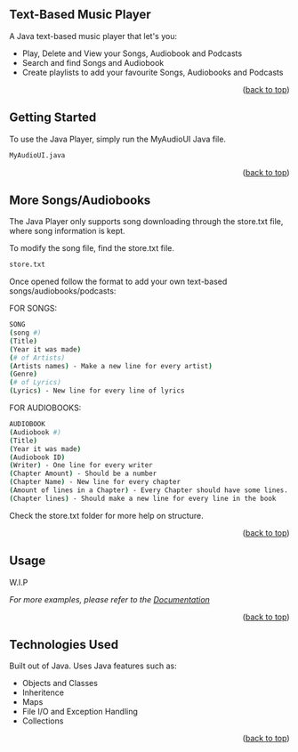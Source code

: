 <a name="readme-top"></a>

<!-- ABOUT THE PROJECT -->
## Text-Based Music Player
A Java text-based music player that let's you:
* Play, Delete and View your Songs, Audiobook and Podcasts
* Search and find Songs and Audiobook
* Create playlists to add your favourite Songs, Audiobooks and Podcasts

<p align="right">(<a href="#readme-top">back to top</a>)</p>


<!-- GETTING STARTED -->
## Getting Started

To use the Java Player, simply run the MyAudioUI Java file.
```sh
MyAudioUI.java
```

<p align="right">(<a href="#readme-top">back to top</a>)</p>

## More Songs/Audiobooks
The Java Player only supports song downloading through the store.txt file, where song information is kept. 

To modify the song file, find the store.txt file.
```sh
store.txt
```

Once opened follow the format to add your own text-based songs/audiobooks/podcasts:

FOR SONGS:
```sh
SONG
(song #)
(Title)
(Year it was made)
(# of Artists)
(Artists names) - Make a new line for every artist)
(Genre)
(# of Lyrics)
(Lyrics) - New line for every line of lyrics
```

FOR AUDIOBOOKS:
```sh
AUDIOBOOK
(Audiobook #)
(Title)
(Year it was made)
(Audiobook ID)
(Writer) - One line for every writer
(Chapter Amount) - Should be a number
(Chapter Name) - New line for every chapter
(Amount of lines in a Chapter) - Every Chapter should have some lines.
(Chapter lines) - Should make a new line for every line in the book
```

Check the store.txt folder for more help on structure.

<p align="right">(<a href="#readme-top">back to top</a>)</p>

<!-- USAGE EXAMPLES -->
## Usage

W.I.P

_For more examples, please refer to the [Documentation]()_

<p align="right">(<a href="#readme-top">back to top</a>)</p>

## Technologies Used
Built out of Java. Uses Java features such as:
* Objects and Classes
* Inheritence
* Maps
* File I/O and Exception Handling
* Collections
  
<p align="right">(<a href="#readme-top">back to top</a>)</p>

<!-- MARKDOWN LINKS & IMAGES -->
<!-- https://www.markdownguide.org/basic-syntax/#reference-style-links -->
[contributors-shield]: https://img.shields.io/github/contributors/othneildrew/Best-README-Template.svg?style=for-the-badge
[contributors-url]: https://github.com/othneildrew/Best-README-Template/graphs/contributors
[forks-shield]: https://img.shields.io/github/forks/othneildrew/Best-README-Template.svg?style=for-the-badge
[forks-url]: https://github.com/othneildrew/Best-README-Template/network/members
[stars-shield]: https://img.shields.io/github/stars/othneildrew/Best-README-Template.svg?style=for-the-badge
[stars-url]: https://github.com/othneildrew/Best-README-Template/stargazers
[issues-shield]: https://img.shields.io/github/issues/othneildrew/Best-README-Template.svg?style=for-the-badge
[issues-url]: https://github.com/othneildrew/Best-README-Template/issues
[license-shield]: https://img.shields.io/github/license/othneildrew/Best-README-Template.svg?style=for-the-badge
[license-url]: https://github.com/othneildrew/Best-README-Template/blob/master/LICENSE.txt
[linkedin-shield]: https://img.shields.io/badge/-LinkedIn-black.svg?style=for-the-badge&logo=linkedin&colorB=555
[linkedin-url]: https://linkedin.com/in/othneildrew
[product-screenshot]: images/screenshot.png
[Next.js]: https://img.shields.io/badge/next.js-000000?style=for-the-badge&logo=nextdotjs&logoColor=white
[Next-url]: https://nextjs.org/
[React.js]: https://img.shields.io/badge/React-20232A?style=for-the-badge&logo=react&logoColor=61DAFB
[React-url]: https://reactjs.org/
[Vue.js]: https://img.shields.io/badge/Vue.js-35495E?style=for-the-badge&logo=vuedotjs&logoColor=4FC08D
[Vue-url]: https://vuejs.org/
[Angular.io]: https://img.shields.io/badge/Angular-DD0031?style=for-the-badge&logo=angular&logoColor=white
[Angular-url]: https://angular.io/
[Svelte.dev]: https://img.shields.io/badge/Svelte-4A4A55?style=for-the-badge&logo=svelte&logoColor=FF3E00
[Svelte-url]: https://svelte.dev/
[Laravel.com]: https://img.shields.io/badge/Laravel-FF2D20?style=for-the-badge&logo=laravel&logoColor=white
[Laravel-url]: https://laravel.com
[Bootstrap.com]: https://img.shields.io/badge/Bootstrap-563D7C?style=for-the-badge&logo=bootstrap&logoColor=white
[Bootstrap-url]: https://getbootstrap.com
[JQuery.com]: https://img.shields.io/badge/jQuery-0769AD?style=for-the-badge&logo=jquery&logoColor=white
[JQuery-url]: https://jquery.com 
